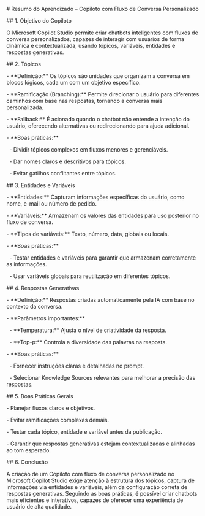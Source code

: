 \# Resumo do Aprendizado – Copiloto com Fluxo de Conversa Personalizado



\## 1. Objetivo do Copiloto

O Microsoft Copilot Studio permite criar chatbots inteligentes com fluxos de conversa personalizados, capazes de interagir com usuários de forma dinâmica e contextualizada, usando tópicos, variáveis, entidades e respostas generativas.



\## 2. Tópicos

\- \*\*Definição:\*\* Os tópicos são unidades que organizam a conversa em blocos lógicos, cada um com um objetivo específico.  

\- \*\*Ramificação (Branching):\*\* Permite direcionar o usuário para diferentes caminhos com base nas respostas, tornando a conversa mais personalizada.  

\- \*\*Fallback:\*\* É acionado quando o chatbot não entende a intenção do usuário, oferecendo alternativas ou redirecionando para ajuda adicional.  

\- \*\*Boas práticas:\*\*  

&nbsp; - Dividir tópicos complexos em fluxos menores e gerenciáveis.  

&nbsp; - Dar nomes claros e descritivos para tópicos.  

&nbsp; - Evitar gatilhos conflitantes entre tópicos.



\## 3. Entidades e Variáveis

\- \*\*Entidades:\*\* Capturam informações específicas do usuário, como nome, e-mail ou número de pedido.  

\- \*\*Variáveis:\*\* Armazenam os valores das entidades para uso posterior no fluxo de conversa.  

\- \*\*Tipos de variáveis:\*\* Texto, número, data, globais ou locais.  

\- \*\*Boas práticas:\*\*  

&nbsp; - Testar entidades e variáveis para garantir que armazenam corretamente as informações.  

&nbsp; - Usar variáveis globais para reutilização em diferentes tópicos.



\## 4. Respostas Generativas

\- \*\*Definição:\*\* Respostas criadas automaticamente pela IA com base no contexto da conversa.  

\- \*\*Parâmetros importantes:\*\*  

&nbsp; - \*\*Temperatura:\*\* Ajusta o nível de criatividade da resposta.  

&nbsp; - \*\*Top-p:\*\* Controla a diversidade das palavras na resposta.  

\- \*\*Boas práticas:\*\*  

&nbsp; - Fornecer instruções claras e detalhadas no prompt.  

&nbsp; - Selecionar Knowledge Sources relevantes para melhorar a precisão das respostas.  



\## 5. Boas Práticas Gerais

\- Planejar fluxos claros e objetivos.  

\- Evitar ramificações complexas demais.  

\- Testar cada tópico, entidade e variável antes da publicação.  

\- Garantir que respostas generativas estejam contextualizadas e alinhadas ao tom esperado.  



\## 6. Conclusão

A criação de um Copiloto com fluxo de conversa personalizado no Microsoft Copilot Studio exige atenção à estrutura dos tópicos, captura de informações via entidades e variáveis, além da configuração correta de respostas generativas. Seguindo as boas práticas, é possível criar chatbots mais eficientes e interativos, capazes de oferecer uma experiência de usuário de alta qualidade.




